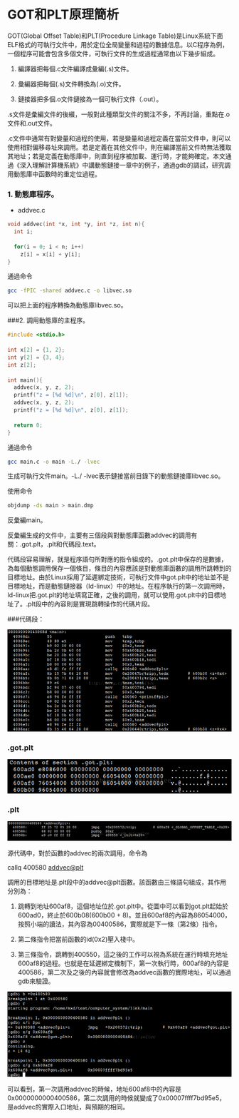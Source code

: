 # GOT和PLT原理簡析

GOT(Global Offset Table)和PLT(Procedure Linkage Table)是Linux系統下面ELF格式的可執行文件中，用於定位全局變量和過程的數據信息。以C程序為例，一個程序可能會包含多個文件，可執行文件的生成過程通常由以下幾步組成。

1. 編譯器把每個.c文件編譯成彙編(.s)文件。

2. 彙編器把每個(.s)文件轉換為(.o)文件。

3. 鏈接器把多個.o文件鏈接為一個可執行文件（.out）。

.s文件是彙編文件的後綴，一般對此種類型文件的關注不多，不再討論，重點在.o文件和.out文件。

.c文件中通常有對變量和過程的使用，若是變量和過程定義在當前文件中，則可以使用相對偏移尋址來調用。若是定義在其他文件中，則在編譯當前文件時無法獲取其地址；若是定義在動態庫中，則直到程序被加載、運行時，才能夠確定。本文通過《深入理解計算機系統》中講動態鏈接一章中的例子，通過gdb的調試，研究調用動態庫中函數時的重定位過程。

### 1. 動態庫程序。

- addvec.c

```c
void addvec(int *x, int *y, int *z, int n){
  int i;

  for(i = 0; i < n; i++)
    z[i] = x[i] + y[i];
}
```

通過命令

```sh
gcc -fPIC -shared addvec.c -o libvec.so
```

可以把上面的程序轉換為動態庫libvec.so。

###2. 調用動態庫的主程序。

```c
#include <stdio.h>

int x[2] = {1, 2};
int y[2] = {3, 4};
int z[2];

int main(){
  addvec(x, y, z, 2);
  printf("z = [%d %d]\n", z[0], z[1]);
  addvec(x, y, z, 2);
  printf("z = [%d %d]\n", z[0], z[1]);

  return 0;
}
```


通過命令

```sh
gcc main.c -o main -L./ -lvec
```

生成可執行文件main。-L./ -lvec表示鏈接當前目錄下的動態鏈接庫libvec.so。

使用命令

```sh
objdump -ds main > main.dmp
```

反彙編main。

反彙編生成的文件中，主要有三個段與對動態庫函數addvec的調用有關：.got.plt，.plt和代碼段.text。

代碼段容易理解，就是程序語句所對應的指令組成的。.got.plt中保存的是數據，為每個動態調用保存一個條目，條目的內容應該是對動態庫函數的調用所跳轉到的目標地址。由於Linux採用了延遲綁定技術，可執行文件中got.plt中的地址並不是目標地址，而是動態鏈接器（ld-linux）中的地址。在程序執行的第一次調用時，ld-linux把.got.plt的地址填寫正確，之後的調用，就可以使用.got.plt中的目標地址了。.plt段中的內容則是實現跳轉操作的代碼片段。

###代碼段：

![](./images/G.png)

### .got.plt

![](./images/20141118223140507.png)

### .plt
![](./images/20141118223412997.png)

源代碼中，對於函數的addvec的兩次調用，命令為

callq  400580 <addvec@plt>

調用的目標地址是.plt段中的addvec@plt函數。該函數由三條語句組成，其作用分別為：

1. 跳轉到地址600af8，這個地址位於.got.plt中。從圖中可以看到got.plt起始於600ad0，終止於600b08(600b00 + 8)。並且600af8的內容為86054000，按照小端的讀法，其內容為00400586，實際就是下一條（第2條）指令。

2. 第二條指令把當前函數的id(0x2)壓入棧中。

3. 第三條指令，跳轉到400550，這之後的工作可以視為系統在運行時填充地址600af8的過程。也就是在延遲綁定機制下，第一次執行時，600af8的內容是400586，第二次及之後的內容就會修改為addvec函數的實際地址，可以通過gdb來驗證。


![](./images/20141118225406960.png)

可以看到，第一次調用addvec的時候，地址600af8中的內容是0x0000000000400586，第二次調用的時候就變成了0x00007ffff7bd95e5，是addvec的實際入口地址，與預期的相同。